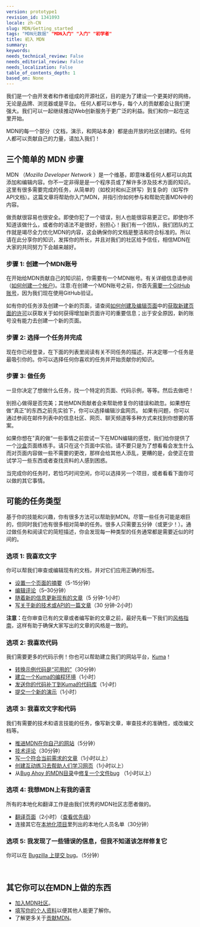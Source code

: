 ```yaml
---
version: prototype1
revision_id: 1341093
locale: zh-CN
slug: MDN/Getting_started
tags: "MDN元数据" "MDN入门" "入门" "初学者"
title: 初入 MDN
summary: 
keywords: 
needs_technical_review: False
needs_editorial_review: False
needs_localization: False
table_of_contents_depth: 1
based_on: None
---
```

<p id="What_is_MDN.3F"><span class="seoSummary"><span>我们是一个由开发者和作者组成的开源社区，目的是为了建设一个更美好的网络，无论是品牌、浏览器或是平台。</span> <span>任何人都可以参与</span><span>，</span><span>每个</span><span>人的贡献</span><span>都</span><span>会让我们更强大。</span><span class="ordinary-span-edit">我们可以一起继续推动Web创新服务于更广泛的利益。我们和你一起在这里开始。</span></span></p>

<p>MDN的每一个部分（文档，演示，和网站本身）都是由开放的社区创建的。任何人都可以贡献自己的力量，请加入我们！</p>

<h2 id="三个简单的_MDN_步骤"><span>三个简单的 MDN</span> 步骤</h2>

<p>MDN （<em data-bm="50"><em class="01">Mozilla</em><em class="01"> Developer </em><em class="01">Network</em></em> ）是一个维基，即意味着任何人都可以向其添加和编辑内容。你不一定非得是是一个程序员或了解许多涉及技术方面的知识。这里有很多需要完成的任务，从简单的（如校对和纠正拼写）到复杂的（如写作API文档）。这篇文章将帮助你入门MDN，并指引你如何参与和帮助完善MDN中的内容。</p>

<p>做贡献很容易也很安全。即使你犯了一个错误，别人也能很容易更正它。即使你不知道该做什么，或者你的语法不是很好，别担心！我们有一个团队，我们团队的工作就是竭尽全力优化MDN的内容，这会确保你的文档是整洁和符合标准的。所以请在此分享你的知识，发挥你的所长，并且对我们的社区给予信任，相信MDN在大家的共同努力下会越来越好。</p>

<h3 id="步骤_1_创建一个MDN账号">步骤 1: 创建一个MDN账号</h3>

<p>在开始给MDN贡献自己的知识前，你需要有一个MDN帐号。有关详细信息请参阅（<a href="/zh-CN/docs/MDN/Contribute/Howto/Create_an_MDN_account">如何创建一个帐户</a>)。注意:在创建一个MDN账号之前，你首先<a href="https://github.com/join">需要一个GitHub账号</a>，因为我们现在使用GitHub验证。</p>

<p>如有你的任务涉及创建一个新的页面，请查阅<a href="/zh-CN/docs/MDN/Contribute/Howto/Create_and_edit_pages">如何创建及编辑页面</a>中的<a href="https://developer.mozilla.org/zh-CN/docs/MDN/Contribute/Howto/Create_and_edit_pages#Getting_page_creation_permissions">获取新建页面的许可</a>以获取关于如何获得增加新页面许可的重要信息；出于安全原因，新的账号没有能力去创建一个新的页面。</p>

<h3 id="步骤_2_选择一个任务并完成">步骤 2: 选择一个任务并完成</h3>

<p>现在你已经登录，在下面的列表里阅读有关不同任务的描述，并决定哪一个任务是最吸引你的。你可以选择任何你喜欢的任务并开始贡献你的知识。</p>

<h3 id="步骤_3_做任务">步骤 3: <span>做任务</span></h3>

<p>一旦你决定了想做什么任务，找一个特定的页面、代码示例，等等。然后去做吧！</p>

<p>别担心做得是否完美；其他MDN贡献者会来帮助修复你的错误和疏忽。如果想在做“真正”的东西之前先实验下，你可以选择编辑沙盒网页。 如果有问题，你可以通过参阅在邮件列表中的信息社区、网页、聊天频道等多种方式来找到你想要的答案。</p>

<div class="note">
<p>如果你想在"真的做“一些事情之前尝试一下在MDN编辑的感觉，我们给你提供了一个<a href="https://developer.mozilla.org/en-US/docs/Sandbox">沙盒</a>页面练练手。请只在这个页面中实验。请不要只是为了想看看会发生什么而对页面内容做一些不需要的更改，那样会给其他人添乱，更糟的是，会使正在尝试学习一些东西或者查找资料的人感到困惑。</p>
</div>

<p>当完成你的任务时，若恰巧时间空闲，你可以选择另一个项目，或者看看下面你可以做的其它事情。</p>

<h2 id="可能的任务类型">可能的任务类型</h2>

<p>基于你的技能和兴趣，你有很多方法可以帮助到MDN。尽管一些任务可能是艰巨的，但同时我们也有很多相对简单的任务。很多人只需要五分钟（或更少！）。通过做任务和阅读它的简短描述，你会发现每一种类型的任务通常都是需要近似的时间的。</p>

<h3 id="选项_1_我喜欢文字">选项 1: 我喜欢文字</h3>

<p>你可以帮我们审查或编辑现有的文档，并对它们应用正确的标签。</p>

<ul>
 <li class="ordinary-output target-output"><a href="/zh-CN/docs/MDN/Contribute/Howto/Set_the_summary_for_a_page"><span class="edited">设置一个</span><span class="edited">页面的</span><span>摘要</span></a><span>（5-15</span><span>分钟）</span></li>
 <li class="ordinary-output target-output"><a href="/zh-CN/docs/Project:MDN/Contributing/How_to/Do_an_editorial_review"><span>编辑评论</span></a><span>（5</span><span>–</span><span>30分钟）</span></li>
 <li class="ordinary-output target-output"><a href="/zh-CN/docs/MDN/User_guide/Writing#Editing_an_existing_page"><span class="edited">随着新的信息更新现有的文章</span></a><span>（5</span><span class="edited"> </span><span class="edited">分钟-1</span><span>小时）</span></li>
 <li class="ordinary-output target-output"><a href="/zh-CN/docs/MDN/User_guide/Writing#Adding_a_new_page"><span class="edited">写</span><span class="edited">关于新的技术或</span><span>API</span><span>的一篇文章</span></a><span>（30</span><span class="edited"> </span><span class="edited">分钟-2</span><span>小时）</span></li>
</ul>

<div class="note">
<p class="ordinary-output target-output"><span><strong>注意：</strong>在你审查已有的文章或者编写新的文章之前，最好先看一下我们的<a href="/zh-CN/docs/Project:MDN/Style_guide">风格指南</a></span><span style="line-height:1.5">，</span><span style="line-height:1.5">这样有助于确保大家写出的</span><span class="edited" style="line-height:1.5">文章的风格</span><span style="line-height:1.5">是一致的</span><span style="line-height:1.5">。</span></p>
</div>

<h3 id="选项_2_我喜欢代码">选项 2: 我喜欢代码</h3>

<p>我们需要更多的代码示例！你也可以帮助建立我们的网站平台，<a href="https://developer.mozilla.org/zh-CN/docs/Project:MDN/Kuma">Kuma</a>！</p>

<ul>
 <li class="ordinary-output target-output"><a href="/zh-CN/docs/Project:MDN/Contributing/How_to/Convert_code_samples_to_be_live_"><span class="edited">转换</span><span class="edited">示例代码</span><span>是</span><span class="edited">“可用的”</span></a><span>（30</span><span>分钟）</span></li>
 <li class="ordinary-output target-output"><a href="https://kuma.readthedocs.org/en/latest/installation-vagrant.html"><span class="edited">建立一个</span><span class="edited">Kuma</span><span class="edited">的编程环境</span></a><span>（1</span><span>小时）</span></li>
 <li class="ordinary-output target-output"><a href="https://github.com/mozilla/kuma#readme"><span class="edited">发送你的</span><span>代码</span><span class="edited">补丁到</span><span class="edited">Kuma</span><span class="edited">的代码库</span></a><span>（1</span><span>小时）</span></li>
 <li class="ordinary-output target-output"><a href="/zh-CN/demos/submit"><span class="high-light-bg">提交一个新的</span><span>演示</span></a><span>（1</span><span>小时）</span></li>
</ul>

<h3 id="选项_3_我喜欢文字和代码">选项 3: 我喜欢文字和代码</h3>

<p>我们有需要的技术和语言技能的任务，像写新文章，审查技术的准确性，或改编文档等。</p>

<ul>
 <li class="ordinary-output target-output"><a href="/zh-CN/docs/MDN/Promote"><span class="edited">推进</span><span>MDN</span><span class="edited">在你自己的网站</span></a><span>（5</span><span>分钟）</span></li>
 <li class="ordinary-output target-output"><a href="/zh-CN/docs/Project:MDN/Contributing/How_to/Do_a_technical_review"><span>技术评论</span></a><span>（30</span><span>分钟）</span></li>
 <li class="ordinary-output target-output"><span><a href="https://developer.mozilla.org/en-US/docs/Contribute_to_docs_that_are_currently_needed">写一个符合当前需求的文章</a>（1小时以上</span><span>）</span></li>
 <li class="ordinary-output target-output"><span><a href="https://developer.mozilla.org/en-US/docs/MDN/Contribute/Howto/Create_an_interactive_exercise_to_help_learning_the_web">创建互动练习去帮助人们学习网页</a>（1小时以上</span><span>）</span></li>
 <li class="ordinary-output target-output"><span>从<a href="http://www.joshmatthews.net/bugsahoy/?mdn=1">Bug Ahoy 的MDN目录</a>中<a href="https://developer.mozilla.org/en-US/docs/MDN/Contribute/Howto/Resolve_a_mentored_developer_doc_request">修复一个文件bug</a> （1小时以上）</span></li>
</ul>

<h3 id="选项_4_我想MDN上有我的语言">选项 4: 我想MDN上有我的语言</h3>

<p>所有的本地化和翻译工作是由我们优秀的MDN社区志愿者做的。</p>

<ul>
 <li class="ordinary-output target-output"><a href="/zh-CN/docs/MDN/Contribute/Localize/Translating_pages"><span>翻译</span><span class="edited">页面</span></a><span>（2</span><span>小时）（<a href="https://developer.mozilla.org/en-US/docs/MDN/Doc_status/l10nPriority">查看优先级</a>）</span></li>
 <li class="ordinary-output target-output"><span>连接其它在<a href="/zh-CN/docs/Project:MDN/Localizing/Localization_projects">本地化项目</a>里列出的本地化人员名单</span><span>（30</span><span>分钟）</span></li>
</ul>

<h3 id="选项_5_我发现了一些错误的信息，但我不知道该怎样修复它">选项 5: 我发现了一些错误的信息，但我不知道该怎样修复它</h3>

<p>你可以在 <a href="https://bugzilla.mozilla.org/enter_bug.cgi?product=Mozilla%20Developer%20Network">Bugzilla 上提交 </a><a href="https://bugzilla.mozilla.org/enter_bug.cgi?product=Mozilla%20Developer%20Network">bug</a>。（5分钟）</p>

<p>&nbsp;</p>

<h2 id="其它你可以在MDN上做的东西">其它你可以在MDN上做的东西</h2>

<ul>
 <li class="ordinary-output target-output"><a href="/zh-CN/docs/Project:Community"><span>加入</span><span>MDN</span><span>社区</span></a><span>。</span></li>
 <li class="ordinary-output target-output"><a href="/zh-CN/profile"><span>填写你的个人资料</span></a><span>以便其他人能</span><span>更了解你</span><span>。</span></li>
 <li class="ordinary-output target-output"><span>了解更多关于</span><a href="/zh-CN/docs/MDN/Contribute"><span class="edited">贡献</span><span>MDN</span></a><span>。</span></li>
</ul>

